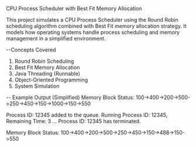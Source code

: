 CPU Process Scheduler with Best Fit Memory Allocation

This project simulates a CPU Process Scheduler using the Round Robin scheduling algorithm combined with Best Fit memory allocation strategy. 
It models how operating systems handle process scheduling and memory management in a simplified environment.

--Concepts Covered
1) Round Robin Scheduling
2) Best Fit Memory Allocation
3) Java Threading (Runnable)
4) Object-Oriented Programming
5) System Simulation

-- Example Output (Simplified)
Memory Block Status:
100->400->200->500->250->450->150->1000->150->550

Process ID: 12345 added to the queue.
Running Process ID: 12345, Remaining Time: 3
...
Process ID: 12345 has terminated.

Memory Block Status:
100->400->200->500->250->450->150->488->150->550


